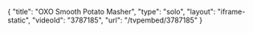 {
    "title": "OXO Smooth Potato Masher",
    "type": "solo",
    "layout": "iframe-static",
    "videoId": "3787185",
    "url": "\/tvpembed\/3787185"
}
